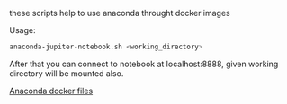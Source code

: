 these scripts help to use anaconda throught docker images

Usage:
```bash
anaconda-jupiter-notebook.sh <working_directory>
```
After that you can connect to notebook at localhost:8888, given working directory will be mounted also.

[Anaconda docker files](https://github.com/ContinuumIO/docker-images)
